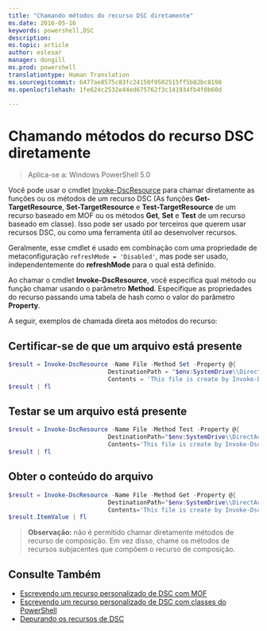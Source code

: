 ```yaml
---
title: "Chamando métodos do recurso DSC diretamente"
ms.date: 2016-05-16
keywords: powershell,DSC
description: 
ms.topic: article
author: eslesar
manager: dongill
ms.prod: powershell
translationtype: Human Translation
ms.sourcegitcommit: 6477ae8575c83fc24150f9502515ff5b82bc8198
ms.openlocfilehash: 1fe624c2532e44ed675762f3c141934fb4f0b60d

---
```


# Chamando métodos do recurso DSC diretamente

>Aplica-se a: Windows PowerShell 5.0

Você pode usar o cmdlet [Invoke-DscResource](https://technet.microsoft.com/en-us/library/mt517869.aspx) para chamar diretamente as funções ou os métodos de um recurso DSC (As funções **Get-TargetResource**, **Set-TargetResource** e **Test-TargetResource** de um recurso baseado em MOF ou os métodos **Get**, **Set** e **Test** de um recurso baseado em classe). Isso pode ser usado por terceiros que querem usar recursos DSC, ou como uma ferramenta útil ao desenvolver recursos. 

Geralmente, esse cmdlet é usado em combinação com uma propriedade de metaconfiguração `refreshMode = 'Disabled'`, mas pode ser usado, independentemente do **refreshMode** para o qual está definido.

Ao chamar o cmdlet **Invoke-DscResource**, você especifica qual método ou função chamar usando o parâmetro **Method**. Especifique as propriedades do recurso passando uma tabela de hash como o valor do parâmetro **Property**.

A seguir, exemplos de chamada direta aos métodos do recurso:

## Certificar-se de que um arquivo está presente

```powershell
$result = Invoke-DscResource -Name File -Method Set -Property @{
                            DestinationPath = "$env:SystemDrive\\DirectAccess.txt";
                            Contents = 'This file is create by Invoke-DscResource'} -Verbose
$result | fl
```

## Testar se um arquivo está presente

```powershell
$result = Invoke-DscResource -Name File -Method Test -Property @{
                            DestinationPath="$env:SystemDrive\\DirectAccess.txt";
                            Contents='This file is create by Invoke-DscResource'} -Verbose
$result | fl
```

## Obter o conteúdo do arquivo

```powershell
$result = Invoke-DscResource -Name File -Method Get -Property @{
                            DestinationPath="$env:SystemDrive\\DirectAccess.txt";
                            Contents='This file is create by Invoke-DscResource'} -Verbose
$result.ItemValue | fl
```

>**Observação:** não é permitido chamar diretamente métodos de recurso de composição. Em vez disso, chame os métodos de recursos subjacentes que compõem o recurso de composição.

## Consulte Também
- [Escrevendo um recurso personalizado de DSC com MOF](authoringResourceMOF.md) 
- [Escrevendo um recurso personalizado de DSC com classes do PowerShell](authoringResourceClass.md)
- [Depurando os recursos de DSC](debugResource.md)




<!--HONumber=Aug16_HO3-->


